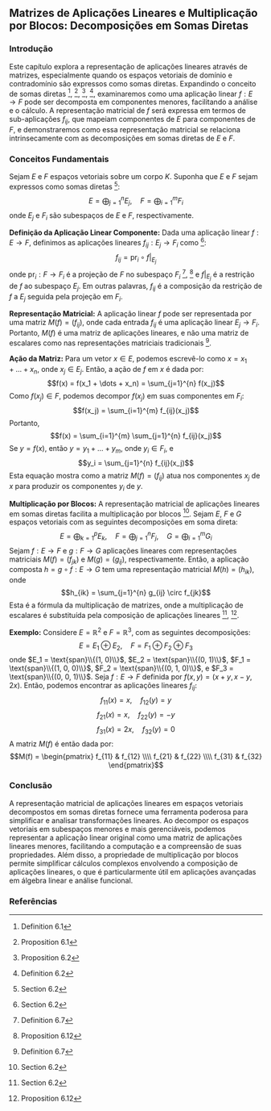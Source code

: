 ## Matrizes de Aplicações Lineares e Multiplicação por Blocos: Decomposições em Somas Diretas

### Introdução
Este capítulo explora a representação de aplicações lineares através de matrizes, especialmente quando os espaços vetoriais de domínio e contradomínio são expressos como somas diretas. Expandindo o conceito de somas diretas [^1], [^2], [^3], [^4], examinaremos como uma aplicação linear $f: E \rightarrow F$ pode ser decomposta em componentes menores, facilitando a análise e o cálculo. A representação matricial de $f$ será expressa em termos de sub-aplicações $f_{ij}$, que mapeiam componentes de $E$ para componentes de $F$, e demonstraremos como essa representação matricial se relaciona intrinsecamente com as decomposições em somas diretas de $E$ e $F$.

### Conceitos Fundamentais
Sejam $E$ e $F$ espaços vetoriais sobre um corpo $K$. Suponha que $E$ e $F$ sejam expressos como somas diretas [^11]:
$$E = \bigoplus_{j=1}^{n} E_j, \quad F = \bigoplus_{i=1}^{m} F_i$$
onde $E_j$ e $F_i$ são subespaços de $E$ e $F$, respectivamente.

**Definição da Aplicação Linear Componente:**
Dada uma aplicação linear $f: E \rightarrow F$, definimos as aplicações lineares $f_{ij}: E_j \rightarrow F_i$ como [^11]:
$$f_{ij} = \text{pr}_i \circ f|_{E_j}$$
onde $\text{pr}_i: F \rightarrow F_i$ é a projeção de $F$ no subespaço $F_i$ [^14], [^15] e $f|_{E_j}$ é a restrição de $f$ ao subespaço $E_j$. Em outras palavras, $f_{ij}$ é a composição da restrição de $f$ a $E_j$ seguida pela projeção em $F_i$.

**Representação Matricial:**
A aplicação linear $f$ pode ser representada por uma matriz $M(f) = (f_{ij})$, onde cada entrada $f_{ij}$ é uma aplicação linear $E_j \rightarrow F_i$. Portanto, $M(f)$ é uma matriz de aplicações lineares, e não uma matriz de escalares como nas representações matriciais tradicionais [^14].

**Ação da Matriz:**
Para um vetor $x \in E$, podemos escrevê-lo como $x = x_1 + \dots + x_n$, onde $x_j \in E_j$. Então, a ação de $f$ em $x$ é dada por:
$$f(x) = f(x_1 + \dots + x_n) = \sum_{j=1}^{n} f(x_j)$$
Como $f(x_j) \in F$, podemos decompor $f(x_j)$ em suas componentes em $F_i$:
$$f(x_j) = \sum_{i=1}^{m} f_{ij}(x_j)$$
Portanto,
$$f(x) = \sum_{i=1}^{m} \sum_{j=1}^{n} f_{ij}(x_j)$$
Se $y = f(x)$, então $y = y_1 + \dots + y_m$, onde $y_i \in F_i$, e
$$y_i = \sum_{j=1}^{n} f_{ij}(x_j)$$
Esta equação mostra como a matriz $M(f) = (f_{ij})$ atua nos componentes $x_j$ de $x$ para produzir os componentes $y_i$ de $y$.

**Multiplicação por Blocos:**
A representação matricial de aplicações lineares em somas diretas facilita a multiplicação por blocos [^11]. Sejam $E$, $F$ e $G$ espaços vetoriais com as seguintes decomposições em soma direta:
$$E = \bigoplus_{k=1}^{p} E_k, \quad F = \bigoplus_{j=1}^{n} F_j, \quad G = \bigoplus_{i=1}^{m} G_i$$
Sejam $f: E \rightarrow F$ e $g: F \rightarrow G$ aplicações lineares com representações matriciais $M(f) = (f_{jk})$ e $M(g) = (g_{ij})$, respectivamente. Então, a aplicação composta $h = g \circ f: E \rightarrow G$ tem uma representação matricial $M(h) = (h_{ik})$, onde
$$h_{ik} = \sum_{j=1}^{n} g_{ij} \circ f_{jk}$$
Esta é a fórmula da multiplicação de matrizes, onde a multiplicação de escalares é substituída pela composição de aplicações lineares [^11], [^15].

**Exemplo:**
Considere $E = \mathbb{R}^2$ e $F = \mathbb{R}^3$, com as seguintes decomposições:
$$E = E_1 \oplus E_2, \quad F = F_1 \oplus F_2 \oplus F_3$$
onde $E_1 = \text{span}\\{(1, 0)\\}$, $E_2 = \text{span}\\{(0, 1)\\}$, $F_1 = \text{span}\\{(1, 0, 0)\\}$, $F_2 = \text{span}\\{(0, 1, 0)\\}$, e $F_3 = \text{span}\\{(0, 0, 1)\\}$. Seja $f: E \rightarrow F$ definida por $f(x, y) = (x + y, x - y, 2x)$.
Então, podemos encontrar as aplicações lineares $f_{ij}$:
$$f_{11}(x) = x, \quad f_{12}(y) = y$$
$$f_{21}(x) = x, \quad f_{22}(y) = -y$$
$$f_{31}(x) = 2x, \quad f_{32}(y) = 0$$
A matriz $M(f)$ é então dada por:
$$M(f) = \begin{pmatrix} f_{11} & f_{12} \\\\ f_{21} & f_{22} \\\\ f_{31} & f_{32} \end{pmatrix}$$

### Conclusão
A representação matricial de aplicações lineares em espaços vetoriais decompostos em somas diretas fornece uma ferramenta poderosa para simplificar e analisar transformações lineares. Ao decompor os espaços vetoriais em subespaços menores e mais gerenciáveis, podemos representar a aplicação linear original como uma matriz de aplicações lineares menores, facilitando a computação e a compreensão de suas propriedades. Além disso, a propriedade de multiplicação por blocos permite simplificar cálculos complexos envolvendo a composição de aplicações lineares, o que é particularmente útil em aplicações avançadas em álgebra linear e análise funcional.

### Referências
[^1]: Definition 6.1
[^2]: Proposition 6.1
[^3]: Proposition 6.2
[^4]: Definition 6.2
[^11]: Section 6.2
[^14]: Definition 6.7
[^15]: Proposition 6.12
<!-- END -->